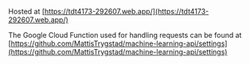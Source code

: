 Hosted at [https://tdt4173-292607.web.app/](https://tdt4173-292607.web.app/)

The Google Cloud Function used for handling requests can be found at [https://github.com/MattisTrygstad/machine-learning-api/settings](https://github.com/MattisTrygstad/machine-learning-api/settings)
